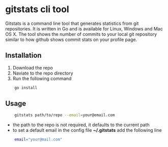 # gitstats cli tool

Gitstats is a command line tool that generates statistics from git repositories. It is written in Go and is available for Linux, Windows and Mac OS X.
The tool shows the number of commits to your local git repository similar to how github shows commit stats on your profile page.

## Installation

1. Download the repo
2. Naviate to the repo directory
3. Run the following command

```bash
    go install
```

## Usage

```bash
    gitstats path/to/repo --email=your@email.com
```

- the path to the repo is not required, it defaults to the current path
- to set a default email in the config file **~/.gitstats** add the following line

```bash
    email="your@mail.com"
```
